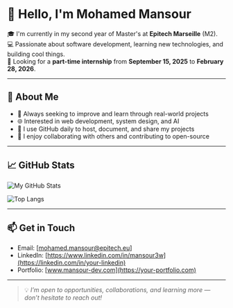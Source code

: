 # 👋 Hello, I'm Mohamed Mansour

🎓 I'm currently in my second year of Master's at **Epitech Marseille** (M2).  
💻 Passionate about software development, learning new technologies, and building cool things.  
📍 Looking for a **part-time internship** from **September 15, 2025** to **February 28, 2026**.

---

## 🚀 About Me

- 🎯 Always seeking to improve and learn through real-world projects
- 🌐 Interested in web development, system design, and AI
- 🔧 I use GitHub daily to host, document, and share my projects
- 💬 I enjoy collaborating with others and contributing to open-source

---

## 📈 GitHub Stats

![My GitHub Stats](https://github-readme-stats.vercel.app/api?username=mohamedmansour&show_icons=true&theme=radical)

![Top Langs](https://github-readme-stats.vercel.app/api/top-langs/?username=mohamedmansour&layout=compact&theme=radical)

---

## 📫 Get in Touch

- Email: [mohamed.mansour@epitech.eu]
- LinkedIn: [https://www.linkedin.com/in/mansour3w](https://linkedin.com/in/your-linkedin)
- Portfolio: [www.mansour-dev.com](https://your-portfolio.com)

---

> 💡 *I’m open to opportunities, collaborations, and learning more — don’t hesitate to reach out!*
